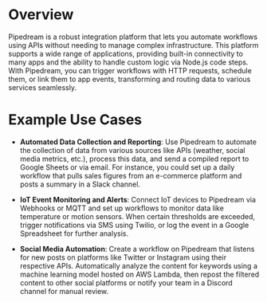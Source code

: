 # Overview

Pipedream is a robust integration platform that lets you automate workflows using APIs without needing to manage complex infrastructure. This platform supports a wide range of applications, providing built-in connectivity to many apps and the ability to handle custom logic via Node.js code steps. With Pipedream, you can trigger workflows with HTTP requests, schedule them, or link them to app events, transforming and routing data to various services seamlessly.

# Example Use Cases

- **Automated Data Collection and Reporting**: Use Pipedream to automate the collection of data from various sources like APIs (weather, social media metrics, etc.), process this data, and send a compiled report to Google Sheets or via email. For instance, you could set up a daily workflow that pulls sales figures from an e-commerce platform and posts a summary in a Slack channel.

- **IoT Event Monitoring and Alerts**: Connect IoT devices to Pipedream via Webhooks or MQTT and set up workflows to monitor data like temperature or motion sensors. When certain thresholds are exceeded, trigger notifications via SMS using Twilio, or log the event in a Google Spreadsheet for further analysis.

- **Social Media Automation**: Create a workflow on Pipedream that listens for new posts on platforms like Twitter or Instagram using their respective APIs. Automatically analyze the content for keywords using a machine learning model hosted on AWS Lambda, then repost the filtered content to other social platforms or notify your team in a Discord channel for manual review.
